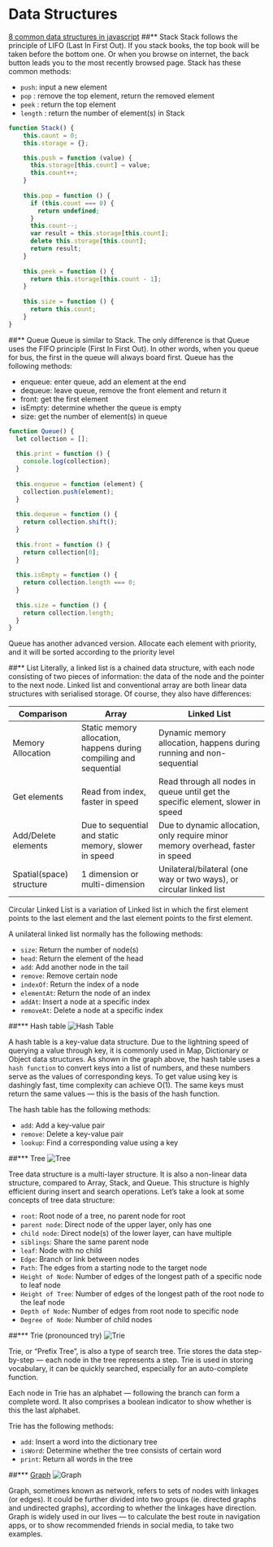 # Data Structures
[8 common data structures in javascript](https://betterprogramming.pub/8-common-data-structures-in-javascript-3d3537e69a27)
##\** Stack
Stack follows the principle of LIFO (Last In First Out). If you stack books, the top book will be taken before the bottom one. Or when you browse on internet, the back button leads you to the most recently browsed page.
Stack has these common methods:
- `push`: input a new element
- `pop` : remove the top element, return the removed element
- `peek` : return the top element
- `length` : return the number of element(s) in Stack
```typescript
function Stack() {
    this.count = 0;
    this.storage = {};

    this.push = function (value) {
      this.storage[this.count] = value;
      this.count++;
    }
  
    this.pop = function () {
      if (this.count === 0) {
        return undefined;
      }
      this.count--;
      var result = this.storage[this.count];
      delete this.storage[this.count];
      return result;
    }
  
    this.peek = function () {
      return this.storage[this.count - 1];
    }
  
    this.size = function () {
      return this.count;
    }
}
```
##\** Queue
Queue is similar to Stack.
The only difference is that Queue uses the FIFO principle (First In First Out).
In other words, when you queue for bus, the first in the queue will always board first.
Queue has the following methods:
- enqueue: enter queue, add an element at the end
- dequeue: leave queue, remove the front element and return it
- front: get the first element
- isEmpty: determine whether the queue is empty
- size: get the number of element(s) in queue
```typescript
function Queue() {
  let collection = [];
  
  this.print = function () {
    console.log(collection);
  }
  
  this.enqueue = function (element) {
    collection.push(element);
  }
  
  this.dequeue = function () {
    return collection.shift();
  }
  
  this.front = function () {
    return collection[0];
  }
  
  this.isEmpty = function () {
    return collection.length === 0;
  }
  
  this.size = function () {
    return collection.length;
  }
}
```
Queue has another advanced version.
Allocate each element with priority, and it will be sorted according to the priority level

##\** List
Literally, a linked list is a chained data structure, with each node consisting of two pieces of information:
the data of the node and the pointer to the next node.
Linked list and conventional array are both linear data structures with serialised storage.
Of course, they also have differences:

| Comparison               | Array                                                             | Linked List                                                                     |
|--------------------------|-------------------------------------------------------------------|---------------------------------------------------------------------------------|
| Memory Allocation        | Static memory allocation, happens during compiling and sequential | Dynamic memory allocation, happens during running and non-sequential            |
| Get elements             | Read from index, faster in speed                                  | Read through all nodes in queue until get the specific element, slower in speed |
| Add/Delete elements      | Due to sequential and static memory, slower in speed              | Due to dynamic allocation, only require minor memory overhead, faster in speed  |
| Spatial(space) structure | 1 dimension or multi-dimension                                    | Unilateral/bilateral (one way or two ways), or circular linked list             |

Circular Linked List is a variation of Linked list
in which the first element points to the last element and the last element points to the first element.

A unilateral linked list normally has the following methods:
- `size`: Return the number of node(s)
- `head`: Return the element of the head
- `add`: Add another node in the tail
- `remove`: Remove certain node
- `indexOf`: Return the index of a node
- `elementAt`: Return the node of an index
- `addAt`: Insert a node at a specific index
- `removeAt`: Delete a node at a specific index

##\*** Hash table
![Hash Table](images/hash-table.png)

A hash table is a key-value data structure.
Due to the lightning speed of querying a value through key,
it is commonly used in Map, Dictionary or Object data structures.
As shown in the graph above, the hash table uses a `hash function` to convert keys into a list of numbers,
and these numbers serve as the values of corresponding keys.
To get value using key is dashingly fast, time complexity can achieve O(1).
The same keys must return the same values — this is the basis of the hash function.

The hash table has the following methods:
- `add`: Add a key-value pair
- `remove`: Delete a key-value pair
- `lookup`: Find a corresponding value using a key

##\*** Tree
![Tree](images/tree.png)

Tree data structure is a multi-layer structure.
It is also a non-linear data structure,
compared to Array, Stack, and Queue. This structure is highly efficient during insert and search operations.
Let’s take a look at some concepts of tree data structure:
- `root`: Root node of a tree, no parent node for root
- `parent node`: Direct node of the upper layer, only has one
- `child node`: Direct node(s) of the lower layer, can have multiple
- `siblings`: Share the same parent node
- `leaf`: Node with no child
- `Edge`: Branch or link between nodes
- `Path`: The edges from a starting node to the target node
- `Height of Node`: Number of edges of the longest path of a specific node to leaf node
- `Height of Tree`: Number of edges of the longest path of the root node to the leaf node
- `Depth of Node`: Number of edges from root node to specific node
- `Degree of Node`: Number of child nodes

##\*** Trie (pronounced try)
![Trie](images/trie.png)

Trie, or “Prefix Tree”, is also a type of search tree.
Trie stores the data step-by-step — each node in the tree represents a step.
Trie is used in storing vocabulary, it can be quickly searched, especially for an auto-complete function.

Each node in Trie has an alphabet — following the branch can form a complete word.
It also comprises a boolean indicator to show whether is this the last alphabet.

Trie has the following methods:
- `add`: Insert a word into the dictionary tree
- `isWord`: Determine whether the tree consists of certain word
- `print`: Return all words in the tree

##\*** [Graph](https://adrianmejia.com/data-structures-for-beginners-graphs-time-complexity-tutorial/)
![Graph](images/graph.png)

Graph, sometimes known as network, refers to sets of nodes with linkages (or edges).
It could be further divided into two groups (ie. directed graphs and undirected graphs),
according to whether the linkages have direction.
Graph is widely used in our lives — to calculate the best route in navigation apps,
or to show recommended friends in social media, to take two examples.

